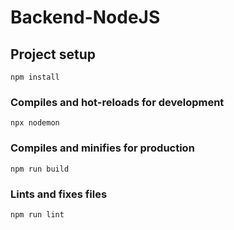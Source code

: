 # Backend-NodeJS

## Project setup
```
npm install
```

### Compiles and hot-reloads for development
```
npx nodemon
```

### Compiles and minifies for production
```
npm run build
```

### Lints and fixes files
```
npm run lint
```
